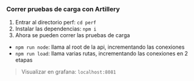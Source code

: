 ### Correr pruebas de carga con Artillery

1. Entrar al directorio perf: `cd perf`
2. Instalar las dependencias: `npm i`
3. Ahora se pueden correr las pruebas de carga

- `npm run node`: llama al root de la api, incrementando las conexiones
- `npm run load`: llama varias rutas, incrementando las conexiones en 2 etapas

> Visualizar en grafana: `localhost:8081`
